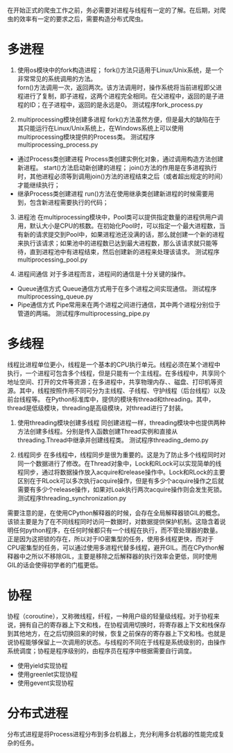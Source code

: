 在开始正式的爬虫工作之前，务必需要对进程与线程有一定的了解。在后期，对爬虫的效率有一定的要求之后，需要构造分布式爬虫。

# 多进程

1. 使用os模块中的fork构造进程；
fork()方法只适用于Linux/Unix系统，是一个非常常见的系统调用的方法。<br>
forn()方法调用一次，返回两次。该方法调用时，操作系统将当前进程即父进程进行了复制，即子进程，这两个进程完全相同。在父进程中，返回的是子进程的ID；在子进程中，返回的是永远是0。
测试程序fork_process.py

2. multiprocessing模块创建多进程
fork()方法虽然方便，但是最大的缺陷在于其只能运行在Linux/Unix系统上，在Windows系统上可以使用multiprocessing模块提供的Process类。
测试程序multiprocessing_process.py
* 通过Process类创建进程
Process类创建实例化对象，通过调用构造方法创建新进程。
start()方法启动新创建的进程；
join()方法的作用是在多进程执行时，其他进程必须等到调用join()方法的进程结束之后（或者超出规定的时间）才能继续执行；
* 继承Process类创建进程
run()方法在使用继承类创建新进程的时候需要用到，包含新进程需要执行的代码；

3. 进程池
在multiprocessing模块中，Pool类可以提供指定数量的进程供用户调用，默认大小是CPU的核数。在初始化Pool时，可以指定一个最大进程数，当有新的请求提交到Pool中，如果进程池还没满的话，那么就创建一个新的进程来执行该请求；如果池中的进程数已达到最大进程数，那么该请求就只能等待，直到进程池中有进程结束，然后创建新的进程来处理该请求。
测试程序multiprocessing_pool.py

4. 进程间通信
对于多进程而言，进程间的通信是十分关键的操作。
* Queue通信方式
Queue通信方式用于在多个进程之间实现通信。
测试程序multiprocessing_queue.py
* Pipe通信方式
Pipe常用来在两个进程之间进行通信，其中两个进程分别位于管道的两端。
测试程序multiprocessing_pipe.py

# 多线程
线程比进程单位更小，线程是一个基本的CPU执行单元。线程必须在某个进程中执行，一个进程可包含多个线程，但是只能有一个主线程。在多线程中，共享同个地址空间、打开的文件等资源；在多进程中，共享物理内存、、磁盘、打印机等资源。其中，线程按照作用不同可分为主线程、子线程、守护线程（后台线程）以及前台线程等。
在Python标准库中，提供的模块有thread和threading。其中，thread是低级模块，threading是高级模块，对thread进行了封装。

1. 使用threading模块创建多线程
同创建进程一样，threading模块中也提供两种方法创建多线程。分别是传入函数创建Thread实例和直接从threading.Thread中继承并创建线程类。
测试程序threading_demo.py

2. 线程同步
在多线程中，线程同步是很为重要的。这是为了防止多个线程同时对同一个数据进行了修改。在Thread对象中，Lock和RLock可以实现简单的线程同步，通过将数据操作放入acquire和release操作中。Lock和RLock的主要区别在于RLock可以多次执行acquire操作，但是有多少个acquire操作之后就需要有多少个release操作，如果对Loak执行两次acquire操作则会发生死锁。
测试程序threading_synchronization.py

需要注意的是，在使用CPython解释器的时候，会存在全局解释器锁GIL的概念。该锁主要是为了在不同线程同时访问一数据时，对数据提供保护机制。这隐含着说明任何python程序，在任何时候都只有一个线程在执行，而不管处理器的数量。正是因为这把锁的存在，所以对于IO密集型的任务，使用多线程更快，而对于CPU密集型的任务，可以通过使用多进程代替多线程，避开GIL。而在CPython解释器中之所以不移除GIL，主要是移除之后解释器的执行效率会更低，同时使用GIL的话会使得初学者的门槛更低。

# 协程
协程（coroutine），又称微线程，纤程，一种用户级的轻量级线程。对于协程来说，拥有自己的寄存器上下文和栈，在协程调用切换时，将寄存器上下文和栈保存到其他地方，在之后切换回来的时候，恢复之前保存的寄存器上下文和栈。也就是说协程能够保留上一次调用的状态。与线程的不同在于线程是系统级别的，由操作系统调度；协程是程序级别的，由程序员在程序中根据需要自行调度。
* 使用yield实现协程
* 使用greenlet实现协程
* 使用gevent实现协程

# 分布式进程
分布式进程是将Process进程分布到多台机器上，充分利用多台机器的性能完成复杂的任务。
